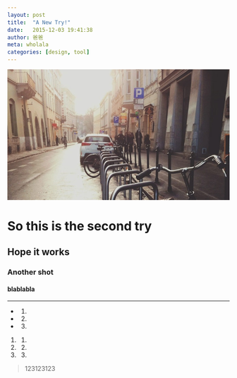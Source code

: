 ```yaml
---
layout: post
title:  "A New Try!"
date:   2015-12-03 19:41:38
author: 爸爸
meta: wholala
categories: [design, tool]
---
```

  
<img src="/images/fulls/01.jpg" class="fit image">

# So this is the second try  

## Hope it works  

### Another shot  

#### blablabla  
***
* 1.  
* 2.  
* 3.  

1. 1.  
2. 2.  
3. 3.  

> 123123123  


